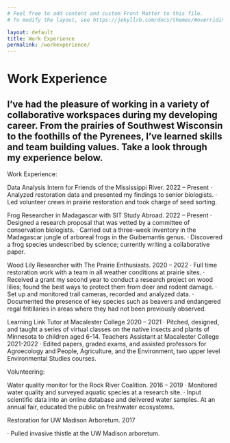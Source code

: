 ```yaml
---
# Feel free to add content and custom Front Matter to this file.
# To modify the layout, see https://jekyllrb.com/docs/themes/#overriding-theme-defaults

layout: default
title: Work Experience
permalink: /workexperience/
---
```


# Work Experience

## I’ve had the pleasure of working in a variety of collaborative workspaces during my developing career. From the prairies of Southwest Wisconsin to the foothills of the Pyrenees, I’ve learned skills and team building values. Take a look through my experience below.


Work Experience:

Data Analysis Intern for Friends of the Mississippi River.
2022 – Present
·  Analyzed restoration data and presented my findings to senior biologists.
·  Led volunteer crews in prairie restoration and took charge of seed sorting.

Frog Researcher in Madagascar with SIT Study Abroad.
2022 – Present
·  Designed a research proposal that was vetted by a committee of conservation biologists.
·  Carried out a three-week inventory in the Madagascar jungle of arboreal frogs in the Guibemantis genus.
·   	Discovered a frog species undescribed by science; currently writing a collaborative paper.

Wood Lily Researcher with The Prairie Enthusiasts.
2020 – 2022
·  Full time restoration work with a team in all weather conditions at prairie sites.
·  Received a grant my second year to conduct a research project on wood lilies; found the best ways to protect them from deer and rodent damage.
·  Set up and monitored trail cameras, recorded and analyzed data.
·  Documented the presence of key species such as beavers and endangered regal fritillaries in areas where they had not been previously observed.

Learning Link Tutor at Macalester College
2020 – 2021
·  Pitched, designed, and taught a series of virtual classes on the native insects and plants of Minnesota to children aged 6-14.
Teachers Assistant at Macalester College
2021-2022
·  Edited papers, graded exams, and assisted professors for Agroecology and People, Agriculture, and the Environment, two upper level Environmental Studies courses.


Volunteering: 

Water quality monitor for the Rock River Coalition.
2016 – 2019
·  Monitored water quality and surveyed aquatic species at a research site.
·  Input scientific data into an online database and delivered water samples.
At an annual fair, educated the public on freshwater ecosystems.

Restoration for UW Madison Arboretum.
2017

·  Pulled invasive thistle at the UW Madison arboretum. 


<style>
  td, tr, table {
    border: none!important;
    background-color: #ffffff;
  }
</style>
